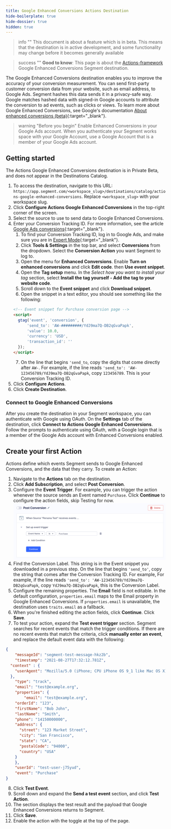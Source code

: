 ```yaml
---
title: Google Enhanced Conversions Actions Destination
hide-boilerplate: true
hide-dossier: true
hidden: true
---
```


> info ""
> This document is about a feature which is in beta. This means that the destination is in active development, and some functionality may change before it becomes generally available

> success ""
> **Good to know**: This page is about the [Actions-framework](/docs/connections/destinations/actions/) Google Enhanced Conversions Segment destination. 

The Google Enhanced Conversions destination enables you to improve the accuracy of your conversion measurement. You can send first-party customer conversion data from your website, such as email address, to Google Ads. Segment hashes this data sends it in a privacy-safe way. Google matches hashed data with signed-in Google accounts to attribute the conversion to ad events, such as clicks or views. To learn more about Google Enhanced Conversions, see Google's documentation [About enhanced conversions (beta)](https://support.google.com/google-ads/answer/9888656?hl=en-GB){:target="_blank"}.

> warning "Before you begin"
> Enable Enhanced Conversions in your Google Ads account. When you authenticate your Segment works space with your Google Account, use a Google Account that is a member of your Google Ads account.

## Getting started

The Actions Google Enhanced Conversions destination is in Private Beta, and does not appear in the Destinations Catalog. 

1. To access the destination, navigate to this URL: `https://app.segment.com/<workspace_slug>/destinations/catalog/actions-google-enhanced-conversions`. Replace `<workspace_slug>` with your workspace slug.
2. Click **Configure Actions Google Enhanced Conversions** in the top-right corner of the screen.
3. Select the source to use to send data to Google Enhanced Conversions.
4. Enter your Conversion Tracking ID. For more information, see the article [Google Ads conversions](https://support.google.com/tagmanager/answer/6105160?hl=en){:target="_blank"}.
   1. To find your Conversion Tracking ID, log in to Google Ads, and make sure you are in [Expert Mode](https://support.google.com/google-ads/answer/9520605?hl=en){:target="_blank"}.
   2. Click **Tools & Settings** in the top bar, and select **Conversions** from the dropdown. Select the **Conversion Action** you want Segment to log to.
   3. Open the menu for **Enhanced Conversions**. Enable **Turn on enhanced conversions** and click **Edit code**. then **Use event snippet**.
   4. Open the **Tag setup** menu. In the *Select how you want to install your tag* section, select **Install the tag yourself - Add the tag to your website code**.
   5. Scroll down to the **Event snippet** and click **Download snippet**.
   6. Open the snippet in a text editor, you should see something like the following:
    ```html
    <!-- Event snippet for Purchase conversion page -->
    <script>
      gtag('event', 'conversion', {
          'send_to': 'AW-#########/YdJ9ma7Q-DB2qGvaPapk',
          'value': 10.0,
          'currency': 'USD',
          'transaction_id': ''
      });
    </script>
    ```
    7. On the line that begins `'send_to`, copy the digits that come directly after `AW-`. For example, if the line reads `'send_to': 'AW-123456789/YdJ9ma7Q-DB2qGvaPapk`, copy `123456789`. This is your Conversion Tracking ID.
 5. Click **Configure Actions**.
 6. Click **Create Destination**.

### Connect to Google Enhanced Conversions

After you create the destination in your Segment workspace, you can authenticate with Google using OAuth. On the **Settings** tab of the destination, click **Connect to Actions Google Enhanced Conversions**. Follow the prompts to authenticate using OAuth, with a Google login that is a member of the Google Ads account with Enhanced Conversions  enabled.

## Create your first Action

Actions define which events Segment sends to Google Enhanced Conversions, and the data that they carry. To create an Action:

1. Navigate to the **Actions** tab on the destination.
2. Click **Add Subscription**, and select **Post Conversion**.
3. Configure the **Event Trigger**. For example, you can trigger the action whenever the source sends an Event named `Purchase`. Click **Continue** to configure the action fields, skip Testing for now. ![The action fires when it receives an event named Purchase](images/gec_trigger.png)
4. Find the Conversion Label. This string is in the Event snippet you downloaded in a previous step. On the line that begins `'send_to'`, copy the string that comes after the Conversion Tracking ID. For example, For example, if the line reads `'send_to': 'AW-123456789/YdJ9ma7Q-DB2qGvaPapk`, copy `YdJ9ma7Q-DB2qGvaPapk`, this is the Conversion Label.
5. Configure the remaining properties. The **Email** field is not editable. In the default configuration, `properties.email` maps to the Email property in Google Enhanced Conversions. If `properties.email` is unavailable, the destination uses `traits.email` as a fallback.
6. When you're finished editing the action fields, click **Continue**. Click **Save**.
7. To test your action, expand the **Test event trigger** section. Segment searches for recent events that match the trigger conditions. If there are no recent events that match the criteria, click **manually enter an event**, and replace the default event data with the following:
```json
{
	"messageId": "segment-test-message-hkz2b",
	"timestamp": "2021-08-27T17:32:12.781Z",
  "context" : {
    "userAgent": "Mozilla/5.0 (iPhone; CPU iPhone OS 9_1 like Mac OS X) AppleWebKit/601.1.46 (KHTML, like Gecko) Version/9.0 Mobile/13B143 Safari/601.1"
  },
	"type": "track",
	"email": "test@example.org",
	"properties": {
		"email": "test@example.org",
    "orderId": "123",
    "firstName": "Bob John",
    "lastName": "Smith",
    "phone": "14150000000",
    "address": {
      "street": "123 Market Street",
      "city": "San Francisco",
      "state": "CA",
      "postalCode": "94000",
      "country": "USA"
    }
	},
	"userId": "test-user-j75yud",
	"event": "Purchase"
}
```
8. Click **Test Event**.
9. Scroll down and expand the **Send a test event** section, and click **Test Action**.
10. The section displays the test result and the payload that Google Enhanced Conversions returns to Segment.
11. Click **Save**.
12. Enable the action with the toggle at the top of the page.





